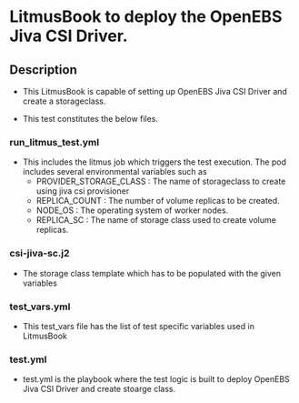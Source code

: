 # LitmusBook to deploy the OpenEBS Jiva CSI Driver.

## Description
   - This LitmusBook is capable of setting up OpenEBS Jiva CSI Driver and create a storageclass.

   - This test constitutes the below files. 

### run_litmus_test.yml
   - This includes the litmus job which triggers the test execution. The pod includes several environmental variables such as 
        - PROVIDER_STORAGE_CLASS : The name of storageclass to create using jiva csi provisioner
        - REPLICA_COUNT : The number of volume replicas to be created.
        - NODE_OS : The operating system of worker nodes.
        - REPLICA_SC : The name of storage class used to create volume replicas.

### csi-jiva-sc.j2
   - The storage class template which has to be populated with the given variables

### test_vars.yml
   - This test_vars file has the list of test specific variables used in LitmusBook

### test.yml
   - test.yml is the playbook where the test logic is built to deploy OpenEBS Jiva CSI Driver and create stoarge class.
